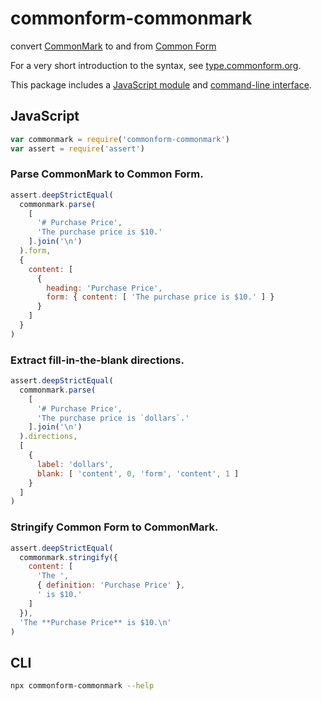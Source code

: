 # commonform-commonmark

convert [CommonMark](https://commonmark.org/) to and from [Common Form](https://www.npmjs.com/package/commonform-validate)

For a very short introduction to the syntax, see [type.commonform.org](https://type.commonform.org).

This package includes a [JavaScript module](#JavaScript) and [command-line interface](#CLI).

## JavaScript

```javascript
var commonmark = require('commonform-commonmark')
var assert = require('assert')
```

### Parse CommonMark to Common Form.

```javascript
assert.deepStrictEqual(
  commonmark.parse(
    [
      '# Purchase Price',
      'The purchase price is $10.'
    ].join('\n')
  ).form,
  {
    content: [
      {
        heading: 'Purchase Price',
        form: { content: [ 'The purchase price is $10.' ] }
      }
    ]
  }
)
```

### Extract fill-in-the-blank directions.

```javascript
assert.deepStrictEqual(
  commonmark.parse(
    [
      '# Purchase Price',
      'The purchase price is `dollars`.'
    ].join('\n')
  ).directions,
  [
    {
      label: 'dollars',
      blank: [ 'content', 0, 'form', 'content', 1 ]
    }
  ]
)
```

### Stringify Common Form to CommonMark.

```javascript
assert.deepStrictEqual(
  commonmark.stringify({
    content: [
      'The ',
      { definition: 'Purchase Price' },
      ' is $10.'
    ]
  }),
  'The **Purchase Price** is $10.\n'
)
```

## CLI

```bash
npx commonform-commonmark --help
```
